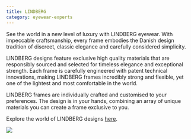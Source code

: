 ```yaml
---
title: LINDBERG
category: eyewear-experts
---
```

<div class="employee-heading">
See the world in a new level of luxury with LINDBERG eyewear. With impeccable craftsmanship, every frame embodies the Danish design tradition of discreet, classic elegance and carefully considered simplicity. 

<p>LINDBERG designs feature exclusive high quality materials that are responsibly sourced and selected for timeless elegance and exceptional strength. Each frame is carefully engineered with patent technical innovations, making LINDBERG frames incredibly strong and flexible, yet one of the lightest and most comfortable in the world. 

LINDBERG frames are individually crafted and customised to your preferences. The design is in your hands, combining an array of unique materials you can create a frame exclusive to you. 

Explore the world of LINDBERG designs <a href="http://lindberg.com">here</a>.

![](/uploads/frame.jpg)

</div>